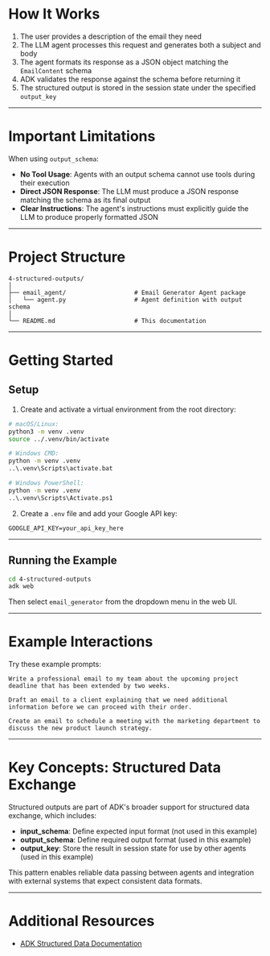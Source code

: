 # How It Works

1. The user provides a description of the email they need  
2. The LLM agent processes this request and generates both a subject and body  
3. The agent formats its response as a JSON object matching the `EmailContent` schema  
4. ADK validates the response against the schema before returning it  
5. The structured output is stored in the session state under the specified `output_key`  

---

# Important Limitations

When using `output_schema`:

- **No Tool Usage**: Agents with an output schema cannot use tools during their execution  
- **Direct JSON Response**: The LLM must produce a JSON response matching the schema as its final output  
- **Clear Instructions**: The agent's instructions must explicitly guide the LLM to produce properly formatted JSON  

---

# Project Structure

```
4-structured-outputs/
│
├── email_agent/                   # Email Generator Agent package
│   └── agent.py                   # Agent definition with output schema
│
└── README.md                      # This documentation
```

---

# Getting Started

## Setup

1. Create and activate a virtual environment from the root directory:

```bash
# macOS/Linux:
python3 -m venv .venv
source ../.venv/bin/activate

# Windows CMD:
python -m venv .venv
..\.venv\Scripts\activate.bat

# Windows PowerShell:
python -m venv .venv
..\.venv\Scripts\Activate.ps1
```

2. Create a `.env` file and add your Google API key:

```
GOOGLE_API_KEY=your_api_key_here
```

---

## Running the Example

```bash
cd 4-structured-outputs
adk web
```

Then select `email_generator` from the dropdown menu in the web UI.

---

# Example Interactions

Try these example prompts:

```
Write a professional email to my team about the upcoming project deadline that has been extended by two weeks.
```

```
Draft an email to a client explaining that we need additional information before we can proceed with their order.
```

```
Create an email to schedule a meeting with the marketing department to discuss the new product launch strategy.
```

---

# Key Concepts: Structured Data Exchange

Structured outputs are part of ADK's broader support for structured data exchange, which includes:

- **input_schema**: Define expected input format (not used in this example)  
- **output_schema**: Define required output format (used in this example)  
- **output_key**: Store the result in session state for use by other agents (used in this example)  

This pattern enables reliable data passing between agents and integration with external systems that expect consistent data formats.

---

# Additional Resources

- [ADK Structured Data Documentation](https://google.github.io/adk-docs/agents/llm-agents/#structuring-data-input_schema-output_schema-output_key)
